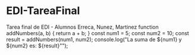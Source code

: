 # EDI-TareaFinal
Tarea final de EDI - Alumnos Erreca, Nunez, Martinez
function addNumbers(a, b) {
    return a + b;
  }
  const num1 = 5;
  const num2 = 10;
  const result = addNumbers(num1, num2);
  console.log("La suma de ${num1} y ${num2} es: ${result}"");